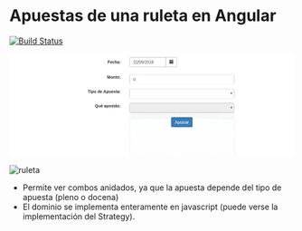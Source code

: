 # Apuestas de una ruleta en Angular

[![Build Status](https://travis-ci.org/uqbar-project/eg-apuestas-angular-es6.svg?branch=master)](https://travis-ci.org/uqbar-project/eg-apuestas-angular-es6)

![video](video/demo.gif)

![ruleta](https://cloud.githubusercontent.com/assets/4549002/17299651/9dcb3e56-57e5-11e6-83d3-4a43e6cb4dc8.png)

* Permite ver combos anidados, ya que la apuesta depende del tipo de apuesta (pleno o docena)
* El dominio se implementa enteramente en javascript (puede verse la implementación del Strategy). 
